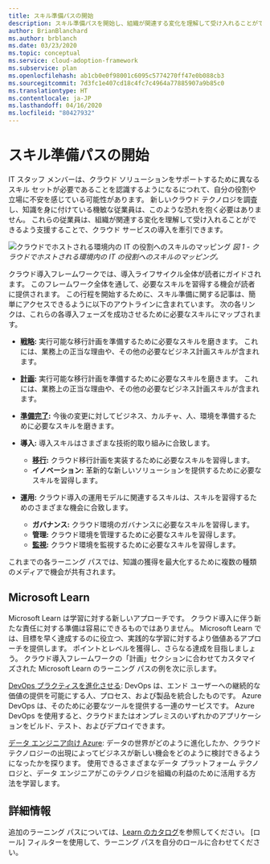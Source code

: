 ```yaml
---
title: スキル準備パスの開始
description: スキル準備パスを開始し、組織が関連する変化を理解して受け入れることができるよう支援することで、クラウド サービスの導入を牽引します。
author: BrianBlanchard
ms.author: brblanch
ms.date: 03/23/2020
ms.topic: conceptual
ms.service: cloud-adoption-framework
ms.subservice: plan
ms.openlocfilehash: ab1cb0e0f98001c6095c5774270ff47e0b088cb3
ms.sourcegitcommit: 7d3fc1e407cd18c4fc7c4964a77885907a9b85c0
ms.translationtype: HT
ms.contentlocale: ja-JP
ms.lasthandoff: 04/16/2020
ms.locfileid: "80427932"
---
```

# <a name="getting-started-on-a-skills-readiness-path"></a>スキル準備パスの開始

IT スタッフ メンバーは、クラウド ソリューションをサポートするために異なるスキル セットが必要であることを認識するようになるにつれて、自分の役割や立場に不安を感じている可能性があります。 新しいクラウド テクノロジを調査し、知識を身に付けている機敏な従業員は、このような恐れを抱く必要はありません。 これらの従業員は、組織が関連する変化を理解して受け入れることができるよう支援することで、クラウド サービスの導入を牽引できます。

![クラウドでホストされる環境内の IT の役割へのスキルのマッピング](../_images/skills-guidance.png)
*図 1 - クラウドでホストされる環境内の IT の役割へのスキルのマッピング。*

クラウド導入フレームワークでは、導入ライフサイクル全体が読者にガイドされます。 このフレームワーク全体を通して、必要なスキルを習得する機会が読者に提供されます。 この行程を開始するために、スキル準備に関する記事は、簡単にアクセスできるように以下のアウトラインに含まれています。 次の各リンクは、これらの各導入フェーズを成功させるために必要なスキルにマップされます。

- **[戦略](../strategy/suggested-skills.md):** 実行可能な移行計画を準備するために必要なスキルを磨きます。 これには、業務上の正当な理由や、その他の必要なビジネス計画スキルが含まれます。
- **[計画](./suggested-skills.md):** 実行可能な移行計画を準備するために必要なスキルを磨きます。 これには、業務上の正当な理由や、その他の必要なビジネス計画スキルが含まれます。
- **[準備完了](../ready/suggested-skills.md):** 今後の変更に対してビジネス、カルチャ、人、環境を準備するために必要なスキルを磨きます。

- **導入:** 導入スキルはさまざまな技術的取り組みに合致します。
  - **[移行](../migrate/suggested-skills.md):** クラウド移行計画を実装するために必要なスキルを習得します。
  - **イノベーション:** 革新的な新しいソリューションを提供するために必要なスキルを習得します。

- **運用:** クラウド導入の運用モデルに関連するスキルは、スキルを習得するためのさまざまな機会に合致します。
  - **ガバナンス:** クラウド環境のガバナンスに必要なスキルを習得します。
  - **管理:** クラウド環境を管理するために必要なスキルを習得します。
  - **[監視](../manage/monitor/suggested-skills.md):** クラウド環境を監視するために必要なスキルを習得します。

これまでの各ラーニング パスでは、知識の獲得を最大化するために複数の種類のメディアで機会が共有されます。

## <a name="microsoft-learn"></a>Microsoft Learn

Microsoft Learn は学習に対する新しいアプローチです。 クラウド導入に伴う新たな責任に対する準備は容易にできるものではありません。 Microsoft Learn では、目標を早く達成するのに役立つ、実践的な学習に対するより価値あるアプローチを提供します。 ポイントとレベルを獲得し、さらなる達成を目指しましょう。
クラウド導入フレームワークの「計画」セクションに合わせてカスタマイズされた Microsoft Learn のラーニング パスの例を次に示します。

[DevOps プラクティスを進化させる](https://docs.microsoft.com/learn/paths/evolve-your-devops-practices): DevOps は、エンド ユーザーへの継続的な価値の提供を可能にする人、プロセス、および製品を統合したものです。 Azure DevOps は、そのために必要なツールを提供する一連のサービスです。 Azure DevOps を使用すると、クラウドまたはオンプレミスのいずれかのアプリケーションをビルド、テスト、およびデプロイできます。

[データ エンジニア向け Azure](https://docs.microsoft.com/learn/paths/azure-for-the-data-engineer): データの世界がどのように進化したか、クラウド テクノロジーの出現によってビジネスが新しい機会をどのように検討できるようになったかを探ります。 使用できるさまざまなデータ プラットフォーム テクノロジと、データ エンジニアがこのテクノロジを組織の利益のために活用する方法を学習します。

## <a name="learn-more"></a>詳細情報

追加のラーニング パスについては、[Learn のカタログ](https://docs.microsoft.com/learn/browse)を参照してください。 [ロール] フィルターを使用して、ラーニング パスを自分のロールに合わせてください。
